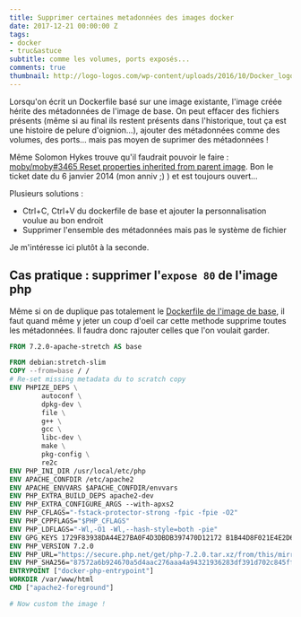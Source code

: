 ```yaml
---
title: Supprimer certaines metadonnées des images docker
date: 2017-12-21 00:00:00 Z
tags:
- docker
- truc&astuce
subtitle: comme les volumes, ports exposés...
comments: true
thumbnail: http://logo-logos.com/wp-content/uploads/2016/10/Docker_logo_logotype.png
---
```


Lorsqu'on écrit un Dockerfile basé sur une image existante, l'image créée hérite des métadonnées de l'image de base.
On peut effacer des fichiers présents (même si au final ils restent présents dans l'historique, tout ça est une histoire de pelure d'oignion...), ajouter des métadonnées comme des volumes, des ports... mais pas moyen de suprimer des métadonnées !

Même Solomon Hykes trouve qu'il faudrait pouvoir le faire : [moby/moby#3465 Reset properties inherited from parent image](https://github.com/moby/moby/issues/3465). Bon le ticket date du 6 janvier 2014 (mon anniv ;) ) et est toujours ouvert...

Plusieurs solutions : 

- Ctrl+C, Ctrl+V du dockerfile de base et ajouter la personnalisation voulue au bon endroit
- Supprimer l'ensemble des métadonnées mais pas le système de fichier

Je m'intéresse ici plutôt à la seconde.

## Cas pratique : supprimer l'`expose 80` de l'image php

Même si on de duplique pas totalement le [Dockerfile de l'image de base](https://github.com/docker-library/php/blob/master/7.2/stretch/apache/Dockerfile), il faut quand même y jeter un coup d'oeil car cette methode supprime toutes les métadonnées. Il faudra donc rajouter celles que l'on voulait garder.

```Dockerfile
FROM 7.2.0-apache-stretch AS base

FROM debian:stretch-slim
COPY --from=base / /
# Re-set missing metadata du to scratch copy
ENV PHPIZE_DEPS \
		autoconf \
		dpkg-dev \
		file \
		g++ \
		gcc \
		libc-dev \
		make \
		pkg-config \
		re2c
ENV PHP_INI_DIR /usr/local/etc/php
ENV APACHE_CONFDIR /etc/apache2
ENV APACHE_ENVVARS $APACHE_CONFDIR/envvars
ENV PHP_EXTRA_BUILD_DEPS apache2-dev
ENV PHP_EXTRA_CONFIGURE_ARGS --with-apxs2
ENV PHP_CFLAGS="-fstack-protector-strong -fpic -fpie -O2"
ENV PHP_CPPFLAGS="$PHP_CFLAGS"
ENV PHP_LDFLAGS="-Wl,-O1 -Wl,--hash-style=both -pie"
ENV GPG_KEYS 1729F83938DA44E27BA0F4D3DBDB397470D12172 B1B44D8F021E4E2D6021E995DC9FF8D3EE5AF27F
ENV PHP_VERSION 7.2.0
ENV PHP_URL="https://secure.php.net/get/php-7.2.0.tar.xz/from/this/mirror" PHP_ASC_URL="https://secure.php.net/get/php-7.2.0.tar.xz.asc/from/this/mirror"
ENV PHP_SHA256="87572a6b924670a5d4aac276aaa4a94321936283df391d702c845ffc112db095" PHP_MD5=""
ENTRYPOINT ["docker-php-entrypoint"]
WORKDIR /var/www/html
CMD ["apache2-foreground"]

# Now custom the image !
```

